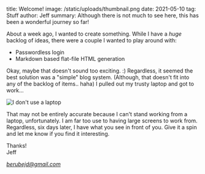 title: Welcome!
image: /static/uploads/thumbnail.png
date: 2021-05-10
tag: Stuff
author: Jeff
summary: Although there is not much to see here, this has been a wonderful journey so far!

About a week ago, I wanted to create something.  While I have a *huge* backlog of ideas, there were a couple I wanted to play around with:

* Passwordless login
* Markdown based flat-file HTML generation

Okay, maybe that doesn't sound too exciting. :)  Regardless, it seemed the best solution was a "simple" blog system.  (Although, that doesn't fit into any of the backlog of items.. haha)  I pulled out my trusty laptop and got to work...

![I don't use a laptop](/static/uploads/laptop.jpg)

That may not be entirely accurate because I can't stand working from a laptop, unfortunately.  I am far too use to having large screens to work from.  Regardless, six days later, I have what you see in front of you.  Give it a spin and let me know if you find it interesting.

Thanks!  
Jeff  

*berubejd@gmail.com*
